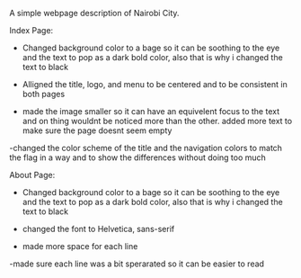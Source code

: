 

A simple webpage description of Nairobi City.

Index Page:

- Changed background color to a bage so it can be soothing to the eye and the text to pop as a dark bold color, also that is why i changed the text to black

- Alligned the title, logo, and menu to be centered and to be consistent in both pages

- made the image smaller so it can have an equivelent focus to the text and on thing wouldnt be noticed more than the other. added more text to make sure the page doesnt seem empty

-changed the color scheme of the title and the navigation colors to match the flag in a way and to show the differences without doing too much

 

About Page:

- Changed background color to a bage so it can be soothing to the eye and the text to pop as a dark bold color, also that is why i changed the text to black

- changed the font to Helvetica, sans-serif

- made more space for each line

-made sure each line was a bit sperarated so it can be easier to read

